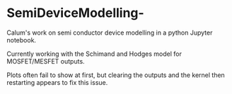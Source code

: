 # SemiDeviceModelling-
Calum's work on semi conductor device modelling in a python Jupyter notebook. 

Currently working with the Schimand and Hodges model for MOSFET/MESFET outputs.

Plots often fail to show at first, but clearing the outputs and the kernel then restarting appears to fix this issue.
